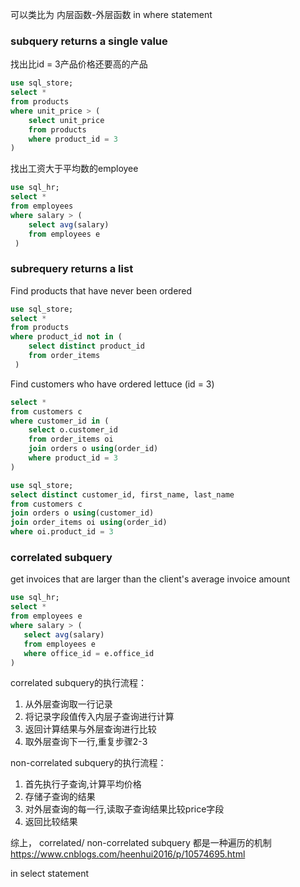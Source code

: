 可以类比为 内层函数-外层函数
in where statement
### subquery returns a single value
找出比id = 3产品价格还要高的产品
```sql
use sql_store;
select *
from products
where unit_price > (
    select unit_price
    from products
    where product_id = 3
)
```
找出工资大于平均数的employee
```sql
use sql_hr;
select *
from employees 
where salary > (
    select avg(salary)
    from employees e
 )
```
### subrequery returns a list
Find products that have never been ordered
```sql
use sql_store;
select *
from products
where product_id not in (
    select distinct product_id
    from order_items
 )
```
Find customers who have ordered lettuce (id = 3)
```sql
select *
from customers c
where customer_id in (
    select o.customer_id
    from order_items oi
    join orders o using(order_id)
    where product_id = 3
)
```
```sql
use sql_store;
select distinct customer_id, first_name, last_name
from customers c
join orders o using(customer_id)
join order_items oi using(order_id)
where oi.product_id = 3
```
### correlated subquery
get invoices that are larger than the client's average invoice amount
```sql
use sql_hr;
select *
from employees e
where salary > (
   select avg(salary)
   from employees e
   where office_id = e.office_id
)
```
correlated subquery的执行流程：
1. 从外层查询取一行记录 
2. 将记录字段值传入内层子查询进行计算 
3. 返回计算结果与外层查询进行比较 
4. 取外层查询下一行,重复步骤2-3 
    
non-correlated subquery的执行流程：
1. 首先执行子查询,计算平均价格 
2. 存储子查询的结果 
3. 对外层查询的每一行,读取子查询结果比较price字段 
4. 返回比较结果
   
综上， correlated/ non-correlated subquery 都是一种遍历的机制
https://www.cnblogs.com/heenhui2016/p/10574695.html

in select statement
